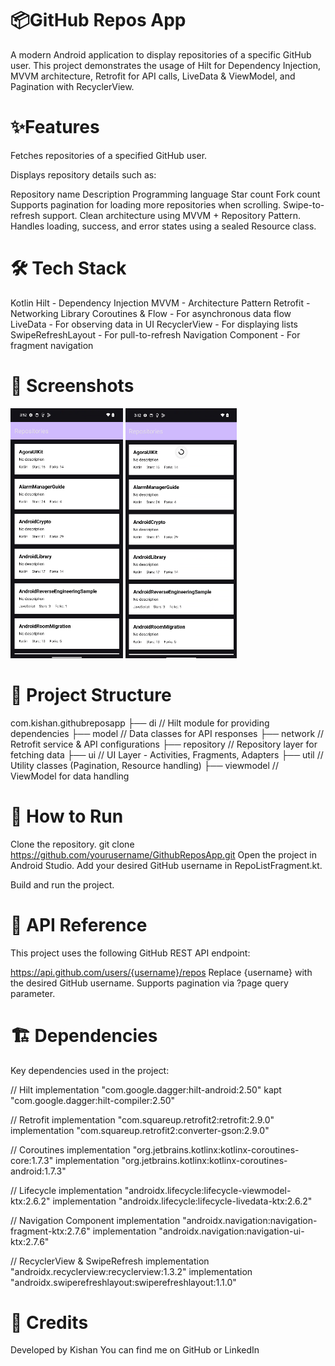 # 📦GitHub Repos App
A modern Android application to display repositories of a specific GitHub user. This project demonstrates the usage of Hilt for Dependency Injection, MVVM architecture, Retrofit for API calls, LiveData & ViewModel, and Pagination with RecyclerView.

# ✨Features

Fetches repositories of a specified GitHub user.

Displays repository details such as:

Repository name
Description
Programming language
Star count
Fork count
Supports pagination for loading more repositories when scrolling.
Swipe-to-refresh support.
Clean architecture using MVVM + Repository Pattern.
Handles loading, success, and error states using a sealed Resource class.

# 🛠️ Tech Stack
Kotlin
Hilt - Dependency Injection
MVVM - Architecture Pattern
Retrofit - Networking Library
Coroutines & Flow - For asynchronous data flow
LiveData - For observing data in UI
RecyclerView - For displaying lists
SwipeRefreshLayout - For pull-to-refresh
Navigation Component - For fragment navigation

# 📱 Screenshots
<img src="/ss/ss1.png" height="400px"/> <img src="/ss/ss2.png" height="400px"/>

# 📂 Project Structure

com.kishan.githubreposapp
├── di                  // Hilt module for providing dependencies
├── model               // Data classes for API responses
├── network             // Retrofit service & API configurations
├── repository          // Repository layer for fetching data
├── ui                  // UI Layer - Activities, Fragments, Adapters
├── util                 // Utility classes (Pagination, Resource handling)
├── viewmodel            // ViewModel for data handling

# 🚀 How to Run
Clone the repository.
git clone https://github.com/yourusername/GithubReposApp.git
Open the project in Android Studio.
Add your desired GitHub username in RepoListFragment.kt.

Build and run the project.
# 🔧 API Reference
This project uses the following GitHub REST API endpoint:

https://api.github.com/users/{username}/repos
Replace {username} with the desired GitHub username.
Supports pagination via ?page query parameter.

# 🏗️ Dependencies
Key dependencies used in the project:

// Hilt
implementation "com.google.dagger:hilt-android:2.50"
kapt "com.google.dagger:hilt-compiler:2.50"

// Retrofit
implementation "com.squareup.retrofit2:retrofit:2.9.0"
implementation "com.squareup.retrofit2:converter-gson:2.9.0"

// Coroutines
implementation "org.jetbrains.kotlinx:kotlinx-coroutines-core:1.7.3"
implementation "org.jetbrains.kotlinx:kotlinx-coroutines-android:1.7.3"

// Lifecycle
implementation "androidx.lifecycle:lifecycle-viewmodel-ktx:2.6.2"
implementation "androidx.lifecycle:lifecycle-livedata-ktx:2.6.2"

// Navigation Component
implementation "androidx.navigation:navigation-fragment-ktx:2.7.6"
implementation "androidx.navigation:navigation-ui-ktx:2.7.6"

// RecyclerView & SwipeRefresh
implementation "androidx.recyclerview:recyclerview:1.3.2"
implementation "androidx.swiperefreshlayout:swiperefreshlayout:1.1.0"

# 🙌 Credits
Developed by Kishan
You can find me on GitHub or LinkedIn


